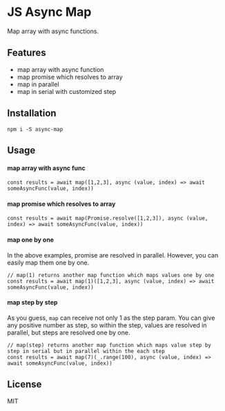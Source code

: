 # JS Async Map

Map array with async functions.

## Features

- map array with async function
- map promise which resolves to array
- map in parallel
- map in serial with customized step

## Installation

```
npm i -S async-map
```

## Usage

#### map array with async func

```ecmascript 6
const results = await map([1,2,3], async (value, index) => await someAsyncFunc(value, index))
```

#### map promise which resolves to array

```ecmascript 6
const results = await map(Promise.resolve([1,2,3]), async (value, index) => await someAsyncFunc(value, index))
```

#### map one by one

In the above examples, promise are resolved in parallel.
However, you can easily map them one by one.

```ecmascript 6
// map(1) returns another map function which maps values one by one 
const results = await map(1)([1,2,3], async (value, index) => await someAsyncFunc(value, index))
```

#### map step by step

As you guess, `map` can receive not only 1 as the step param.
You can give any positive number as step, so within the step, values are
resolved in parallel, but steps are resolved one by one.

```ecmascript 6
// map(step) returns another map function which maps value step by step in serial but in parallel within the each step
const results = await map(7)(_.range(100), async (value, index) => await someAsyncFunc(value, index))
```

## License

MIT